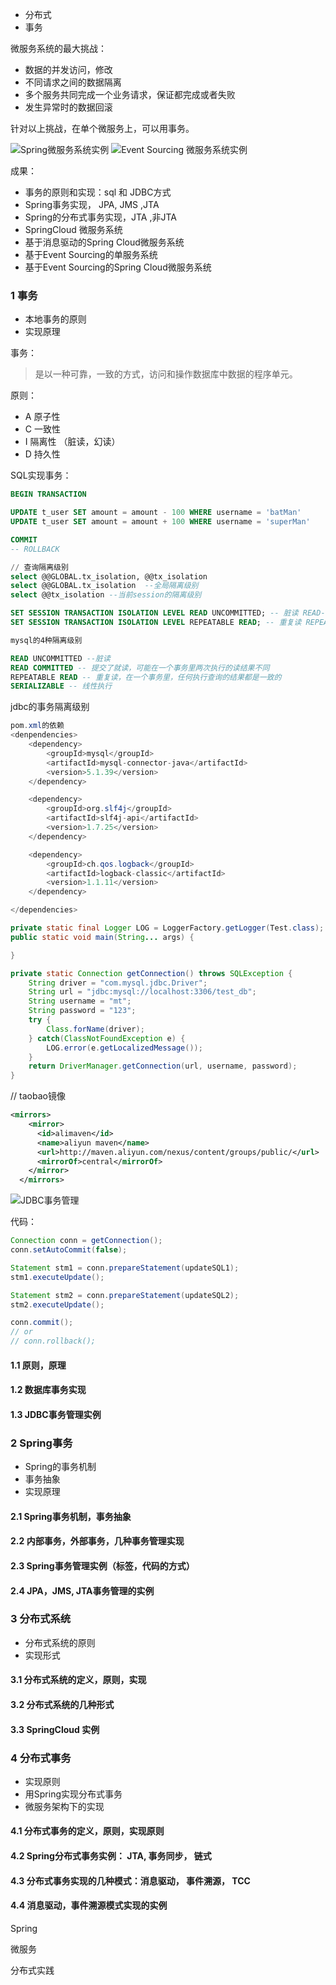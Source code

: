 - 分布式
- 事务

微服务系统的最大挑战：
- 数据的并发访问，修改
- 不同请求之间的数据隔离
- 多个服务共同完成一个业务请求，保证都完成或者失败
- 发生异常时的数据回滚

针对以上挑战，在单个微服务上，可以用事务。

![Spring微服务系统实例](./images/sc01.png)
![Event Sourcing 微服务系统实例](./images/sc02.png)

成果：
- 事务的原则和实现：sql 和 JDBC方式
- Spring事务实现， JPA, JMS ,JTA
- Spring的分布式事务实现，JTA ,非JTA
- SpringCloud 微服务系统
- 基于消息驱动的Spring Cloud微服务系统
- 基于Event Sourcing的单服务系统
- 基于Event Sourcing的Spring Cloud微服务系统


### 1 事务
- 本地事务的原则
- 实现原理

事务：
> 是以一种可靠，一致的方式，访问和操作数据库中数据的程序单元。

原则：
- A 原子性
- C 一致性
- I 隔离性 （脏读，幻读）
- D 持久性 

SQL实现事务：
```sql
BEGIN TRANSACTION

UPDATE t_user SET amount = amount - 100 WHERE username = 'batMan'
UPDATE t_user SET amount = amount + 100 WHERE username = 'superMan'

COMMIT
-- ROLLBACK

// 查询隔离级别
select @@GLOBAL.tx_isolation, @@tx_isolation
select @@GLOBAL.tx_isolation  --全局隔离级别
select @@tx_isolation --当前session的隔离级别

SET SESSION TRANSACTION ISOLATION LEVEL READ UNCOMMITTED; -- 脏读 READ-UNCOMMITTED
SET SESSION TRANSACTION ISOLATION LEVEL REPEATABLE READ; -- 重复读 REPEATABLE-READ 在当前一个事务里任意一次读的结果是一致的

mysql的4种隔离级别

READ UNCOMMITTED --脏读
READ COMMITTED -- 提交了就读，可能在一个事务里两次执行的读结果不同
REPEATABLE READ -- 重复读，在一个事务里，任何执行查询的结果都是一致的
SERIALIZABLE -- 线性执行

```

jdbc的事务隔离级别
```java
pom.xml的依赖
<denpendencies>
    <dependency>
        <groupId>mysql</groupId>
        <artifactId>mysql-connector-java</artifactId>
        <version>5.1.39</version>
    </dependency>

    <dependency>
        <groupId>org.slf4j</groupId>
        <artifactId>slf4j-api</artifactId>
        <version>1.7.25</version>
    </dependency>

    <dependency>
        <groupId>ch.qos.logback</groupId>
        <artifactId>logback-classic</artifactId>
        <version>1.1.11</version>
    </dependency>

</dependencies>

private static final Logger LOG = LoggerFactory.getLogger(Test.class);
public static void main(String... args) {

}

private static Connection getConnection() throws SQLException {
    String driver = "com.mysql.jdbc.Driver";
    String url = "jdbc:mysql://localhost:3306/test_db";
    String username = "mt";
    String password = "123";
    try {
        Class.forName(driver);
    } catch(ClassNotFoundException e) {
        LOG.error(e.getLocalizedMessage());
    }
    return DriverManager.getConnection(url, username, password);
}  

```

//  taobao镜像
```xml
<mirrors>
    <mirror>
      <id>alimaven</id>
      <name>aliyun maven</name>
      <url>http://maven.aliyun.com/nexus/content/groups/public/</url>
      <mirrorOf>central</mirrorOf>        
    </mirror>
  </mirrors>
```


![JDBC事务管理](./images/jdbc1.png)

代码：
```java
Connection conn = getConnection();
conn.setAutoCommit(false);

Statement stm1 = conn.prepareStatement(updateSQL1);
stm1.executeUpdate();

Statement stm2 = conn.prepareStatement(updateSQL2);
stm2.executeUpdate();

conn.commit();
// or 
// conn.rollback();
```

#### 1.1 原则，原理


#### 1.2 数据库事务实现


#### 1.3 JDBC事务管理实例


### 2 Spring事务
- Spring的事务机制
- 事务抽象
- 实现原理


#### 2.1 Spring事务机制，事务抽象




#### 2.2 内部事务，外部事务，几种事务管理实现



#### 2.3 Spring事务管理实例（标签，代码的方式）



#### 2.4 JPA，JMS, JTA事务管理的实例






### 3 分布式系统
- 分布式系统的原则
- 实现形式


#### 3.1 分布式系统的定义，原则，实现


#### 3.2 分布式系统的几种形式


#### 3.3 SpringCloud 实例


### 4 分布式事务
- 实现原则
- 用Spring实现分布式事务
- 微服务架构下的实现


#### 4.1 分布式事务的定义，原则，实现原则


#### 4.2 Spring分布式事务实例： JTA,  事务同步， 链式


#### 4.3 分布式事务实现的几种模式：消息驱动，  事件溯源，  TCC


#### 4.4 消息驱动，事件溯源模式实现的实例



Spring

微服务



分布式实践